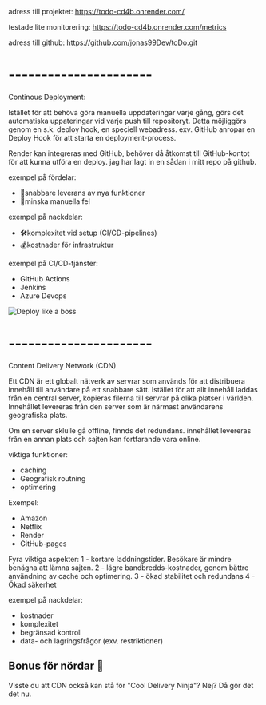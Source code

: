 adress till projektet:
https://todo-cd4b.onrender.com/

testade lite monitorering:
https://todo-cd4b.onrender.com/metrics

adress till github:
https://github.com/jonas99Dev/toDo.git

# ----------------------

Continous Deployment:

Istället för att behöva göra manuella uppdateringar varje gång,
görs det automatiska uppateringar vid varje push till repositoryt.
Detta möjliggörs genom en s.k. deploy hook, en speciell webadress.
exv. GitHub anropar en Deploy Hook för att starta en deployment-process.

Render kan integreras med GitHub, behöver då åtkomst till GitHub-kontot för att kunna utföra en deploy.
jag har lagt in en sådan i mitt repo på github.

exempel på fördelar:

- 🚀snabbare leverans av nya funktioner
- 🎯minska manuella fel

exempel på nackdelar:

- 🛠komplexitet vid setup (CI/CD-pipelines)
- 💰kostnader för infrastruktur

exempel på CI/CD-tjänster:

- GitHub Actions
- Jenkins
- Azure Devops

![Deploy like a boss](https://media.giphy.com/media/xUPGcs4E1G8jVxoaWY/giphy.gif)

# ----------------------

Content Delivery Network (CDN)

Ett CDN är ett globalt nätverk av servrar som används för att distribuera
innehåll till användare på ett snabbare sätt. Istället för att allt innehåll laddas
från en central server, kopieras filerna till servrar på olika platser
i världen. Innehållet levereras från den server som är närmast användarens
geografiska plats.

Om en server sklulle gå offline, finnds det redundans. innehållet levereras
från en annan plats och sajten kan fortfarande vara online.

viktiga funktioner:

- caching
- Geografisk routning
- optimering

Exempel:

- Amazon
- Netflix
- Render
- GitHub-pages

Fyra viktiga aspekter:
1 - kortare laddningstider. Besökare är mindre benägna att lämna sajten.
2 - lägre bandbredds-kostnader, genom bättre användning av cache och optimering.
3 - ökad stabilitet och redundans
4 - Ökad säkerhet

exempel på nackdelar:

- kostnader
- komplexitet
- begränsad kontroll
- data- och lagringsfrågor (exv. restriktioner)

## Bonus för nördar 🎉

Visste du att CDN också kan stå för "Cool Delivery Ninja"? Nej? Då gör det det nu.
